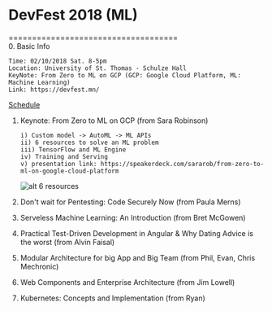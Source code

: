 # DevFest 2018 (ML)
====================================<br>
0. Basic Info
   ```
   Time: 02/10/2018 Sat. 8-5pm
   Location: University of St. Thomas - Schulze Hall
   KeyNote: From Zero to ML on GCP (GCP: Google Cloud Platform, ML: Machine Learning)
   Link: https://devfest.mn/
   ```
   [Schedule](https://github.com/mndarren/Code-Lib/blob/master/conference_lib/references/DevFest2018schedule.PNG)
1. Keynote: From Zero to ML on GCP (from Sara Robinson)
   ```
   i) Custom model -> AutoML -> ML APIs
   ii) 6 resources to solve an ML problem
   iii) TensorFlow and ML Engine
   iv) Training and Serving
   v) presentation link: https://speakerdeck.com/sararob/from-zero-to-ml-on-google-cloud-platform
   ```
   ![alt 6 resources](https://github.com/mndarren/Code-Lib/blob/master/conference_lib/references/sixResourcesML.PNG)
2. Don't wait for Pentesting: Code Securely Now (from Paula Merns)

3. Serveless Machine Learning: An Introduction (from Bret McGowen)

4. Practical Test-Driven Development in Angular & Why Dating Advice is the worst (from Alvin Faisal)

5. Modular Architecture for big App and Big Team (from Phil, Evan, Chris Mechronic)

6. Web Components and Enterprise Architecture (from Jim Lowell)

7. Kubernetes: Concepts and Implementation (from Ryan)
